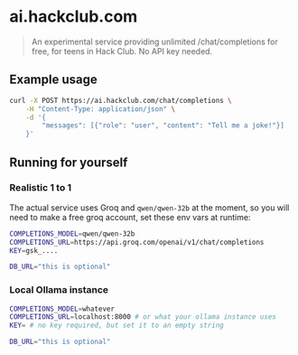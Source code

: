 # ai.hackclub.com

> An experimental service providing unlimited /chat/completions for free, for
> teens in Hack Club. No API key needed.

## Example usage

```sh
curl -X POST https://ai.hackclub.com/chat/completions \
    -H "Content-Type: application/json" \
    -d '{
        "messages": [{"role": "user", "content": "Tell me a joke!"}]
    }'
```

## Running for yourself

### Realistic 1 to 1

The actual service uses Groq and `qwen/qwen-32b` at the moment, so you will need
to make a free groq account, set these env vars at runtime:

```sh
COMPLETIONS_MODEL=qwen/qwen-32b
COMPLETIONS_URL=https://api.groq.com/openai/v1/chat/completions
KEY=gsk_....

DB_URL="this is optional"
```

### Local Ollama instance

```sh
COMPLETIONS_MODEL=whatever
COMPLETIONS_URL=localhost:8000 # or what your ollama instance uses
KEY= # no key required, but set it to an empty string

DB_URL="this is optional"
```
